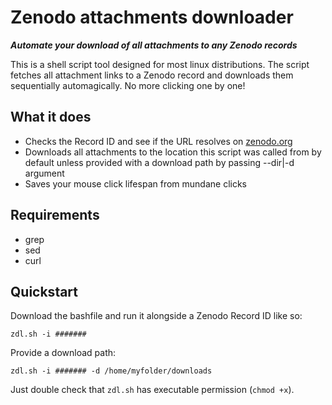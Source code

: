 # Zenodo attachments downloader
__*Automate your download of all attachments to any Zenodo records*__

This is a shell script tool designed for most linux distributions.
The script fetches all attachment links to a Zenodo record and downloads them sequentially automagically. No more clicking one by one!

## What it does

* Checks the Record ID and see if the URL resolves on [zenodo.org](https://zenodo.org)
* Downloads all attachments to the location this script was called from by default unless provided with a download path by passing --dir|-d argument 
* Saves your mouse click lifespan from mundane clicks

## Requirements

* grep
* sed
* curl

## Quickstart

Download the bashfile and run it alongside a Zenodo Record ID like so:

`zdl.sh -i #######`

Provide a download path:

`zdl.sh -i ####### -d /home/myfolder/downloads`


Just double check that `zdl.sh` has executable permission (`chmod +x`).
